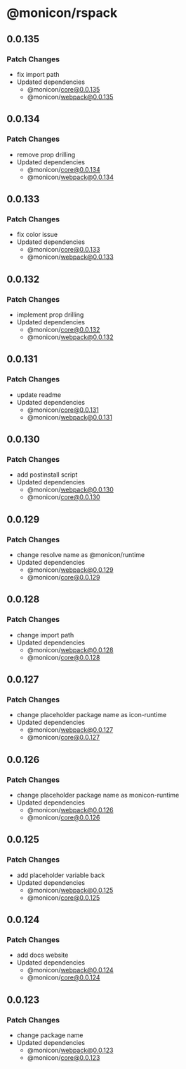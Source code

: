 # @monicon/rspack

## 0.0.135

### Patch Changes

- fix import path
- Updated dependencies
  - @monicon/core@0.0.135
  - @monicon/webpack@0.0.135

## 0.0.134

### Patch Changes

- remove prop drilling
- Updated dependencies
  - @monicon/core@0.0.134
  - @monicon/webpack@0.0.134

## 0.0.133

### Patch Changes

- fix color issue
- Updated dependencies
  - @monicon/core@0.0.133
  - @monicon/webpack@0.0.133

## 0.0.132

### Patch Changes

- implement prop drilling
- Updated dependencies
  - @monicon/core@0.0.132
  - @monicon/webpack@0.0.132

## 0.0.131

### Patch Changes

- update readme
- Updated dependencies
  - @monicon/core@0.0.131
  - @monicon/webpack@0.0.131

## 0.0.130

### Patch Changes

- add postinstall script
- Updated dependencies
  - @monicon/webpack@0.0.130
  - @monicon/core@0.0.130

## 0.0.129

### Patch Changes

- change resolve name as @monicon/runtime
- Updated dependencies
  - @monicon/webpack@0.0.129
  - @monicon/core@0.0.129

## 0.0.128

### Patch Changes

- change import path
- Updated dependencies
  - @monicon/webpack@0.0.128
  - @monicon/core@0.0.128

## 0.0.127

### Patch Changes

- change placeholder package name as icon-runtime
- Updated dependencies
  - @monicon/webpack@0.0.127
  - @monicon/core@0.0.127

## 0.0.126

### Patch Changes

- change placeholder package name as monicon-runtime
- Updated dependencies
  - @monicon/webpack@0.0.126
  - @monicon/core@0.0.126

## 0.0.125

### Patch Changes

- add placeholder variable back
- Updated dependencies
  - @monicon/webpack@0.0.125
  - @monicon/core@0.0.125

## 0.0.124

### Patch Changes

- add docs website
- Updated dependencies
  - @monicon/webpack@0.0.124
  - @monicon/core@0.0.124

## 0.0.123

### Patch Changes

- change package name
- Updated dependencies
  - @monicon/webpack@0.0.123
  - @monicon/core@0.0.123
